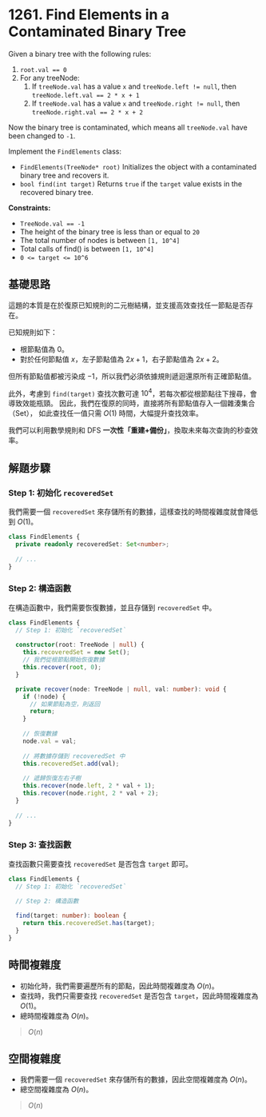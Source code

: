 # 1261. Find Elements in a Contaminated Binary Tree

Given a binary tree with the following rules:

1. `root.val == 0`
2. For any treeNode:
   1. If `treeNode.val` has a value `x` and `treeNode.left != null`, then `treeNode.left.val == 2 * x + 1`
   2. If `treeNode.val` has a value `x` and `treeNode.right != null`, then `treeNode.right.val == 2 * x + 2`

Now the binary tree is contaminated, which means all `treeNode.val` have been changed to `-1`.

Implement the `FindElements` class:

- `FindElements(TreeNode* root)` Initializes the object with a contaminated binary tree and recovers it.
- `bool find(int target)` Returns `true` if the `target` value exists in the recovered binary tree.

**Constraints:**

- `TreeNode.val == -1`
- The height of the binary tree is less than or equal to `20`
- The total number of nodes is between `[1, 10^4]`
- Total calls of find() is between `[1, 10^4]`
- `0 <= target <= 10^6`

## 基礎思路

這題的本質是在於復原已知規則的二元樹結構，並支援高效查找任一節點是否存在。

已知規則如下：

- 根節點值為 $0$。
- 對於任何節點值 $x$，左子節點值為 $2x+1$，右子節點值為 $2x+2$。

但所有節點值都被污染成 $-1$，所以我們必須依據規則遞迴還原所有正確節點值。

此外，考慮到 `find(target)` 查找次數可達 $10^4$，若每次都從根節點往下搜尋，會導致效能瓶頸。
因此，我們在復原的同時，直接將所有節點值存入一個雜湊集合（Set），
如此查找任一值只需 $O(1)$ 時間，大幅提升查找效率。

我們可以利用數學規則和 DFS **一次性「重建+備份」**，換取未來每次查詢的秒查效率。

## 解題步驟

### Step 1: 初始化 `recoveredSet`

我們需要一個 `recoveredSet` 來存儲所有的數據，這樣查找的時間複雜度就會降低到 $O(1)$。

```typescript
class FindElements {
  private readonly recoveredSet: Set<number>;
  
  // ...
}
```

### Step 2: 構造函數

在構造函數中，我們需要恢復數據，並且存儲到 `recoveredSet` 中。

```typescript
class FindElements {
  // Step 1: 初始化 `recoveredSet`
  
  constructor(root: TreeNode | null) {
    this.recoveredSet = new Set();
    // 我們從根節點開始恢復數據
    this.recover(root, 0);
  }

  private recover(node: TreeNode | null, val: number): void {
    if (!node) {
      // 如果節點為空，則返回
      return;
    }
    
    // 恢復數據
    node.val = val;
    
    // 將數據存儲到 recoveredSet 中
    this.recoveredSet.add(val);
    
    // 遞歸恢復左右子樹
    this.recover(node.left, 2 * val + 1);
    this.recover(node.right, 2 * val + 2);
  }
  
  // ...
}
```

### Step 3: 查找函數

查找函數只需要查找 `recoveredSet` 是否包含 `target` 即可。

```typescript
class FindElements {
  // Step 1: 初始化 `recoveredSet`
   
  // Step 2: 構造函數

  find(target: number): boolean {
    return this.recoveredSet.has(target);
  }
}
```

## 時間複雜度

- 初始化時，我們需要遍歷所有的節點，因此時間複雜度為 $O(n)$。
- 查找時，我們只需要查找 `recoveredSet` 是否包含 `target`，因此時間複雜度為 $O(1)$。
- 總時間複雜度為 $O(n)$。

> $O(n)$

## 空間複雜度

- 我們需要一個 `recoveredSet` 來存儲所有的數據，因此空間複雜度為 $O(n)$。
- 總空間複雜度為 $O(n)$。

> $O(n)$
